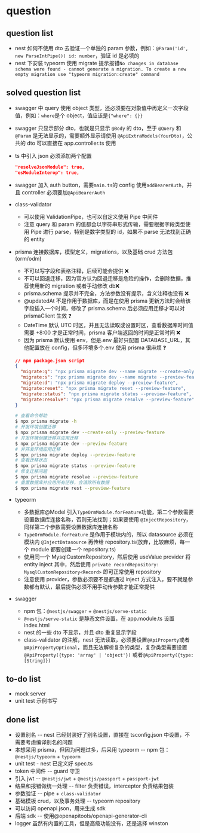 # question

## question list

- nest 如何不使用 dto 去验证一个单独的 param 参数，例如：`@Param('id', new ParseIntPipe()) id: number`，验证 id 是必填的
- nest 下安装 typeorm 使用 migrate 提示报错`No changes in database schema were found - cannot generate a migration. To create a new empty migration use "typeorm migration:create" command`

## solved question list

- swagger 中 query 使用 object 类型，还必须要在对象值中再定义一次字段值，例如：`where`是个 object，值应该是`{"where": {}}`
- swagger 只显示部分 dto，也就是只显示 `@Body` 的 dto，至于 `@Query` 和 `@Param` 是无法显示的，需要额外显示请使用 `@ApiExtraModels(YourDto)`，公共的 dto 可以直接在 app.controller.ts 使用
- ts 中引入 json 必须添加两个配置
  ```json
  "resolveJsonModule": true,
  "esModuleInterop": true,
  ```
- swagger 加入 auth button，需要`main.ts`的 config 使用`addBearerAuth`，并且 controller 必须要加`@ApiBearerAuth`
- class-validator

  - 可以使用 ValidationPipe，也可以自定义使用 Pipe 中间件
  - 注意 query 和 param 的值都会以字符串形式传输，需要根据字段类型使用 Pipe 进行 parse，特别是数字类型的 id，如果不 parse 无法找到正确的 entity

- prisma 连接数据库，模型定义，migrations，以及基础 crud 方法包(orm/odm)
  - 不可以写字段和表格注释，后续可能会提供 ❌
  - 不可以回退迁移，因为官方认为回退迁移是危险的操作，会删除数据，推荐使用新的 migration 或者手动修改 db❌
  - prisma.schema 提示并不完全，方法参数没有提示，含义注释也没有 ❌
  - @updatedAt 不是作用于数据库，而是在使用 prisma 更新方法时会给该字段插入一个时间，修改了 prisma.schema 后必须应用迁移才可以对 prismaClient 生效 ❓
  - DateTime 默认 UTC 时区，并且无法读取或设置时区，查看数据库时间值需要 +8:00 才是正常时间，prisma 客户端返回的时间是正常时间 ❌
  - 因为 prisma 默认使用 env，但是.env 最好只配置 DATABASE_URL，其他配置放在 config，但多环境多个.env 使用 prisma 很麻烦 ❓
  ```json
  // npm package.json script
  {
    "migrate:g": "npx prisma migrate dev --name migrate --create-only --preview-feature",
    "migrate:s": "npx prisma migrate dev --name migrate --preview-feature",
    "migrate:d": "npx prisma migrate deploy --preview-feature",
    "migrate:reset": "npx prisma migrate reset --preview-feature",
    "migrate:status": "npx prisma migrate status --preview-feature",
    "migrate:resolve": "npx prisma migrate resolve --preview-feature"
  }
  ```
  ```bash
  # 查看命令帮助
  $ npx prisma migrate -h
  # 开发环境创建迁移
  $ npx prisma migrate dev --create-only --preview-feature
  # 开发环境创建迁移并应用迁移
  $ npx prisma migrate dev --preview-feature
  # 非开发环境应用迁移
  $ npx prisma migrate deploy --preview-feature
  # 查看迁移状态
  $ npx prisma migrate status --preview-feature
  # 修复迁移问题
  $ npx prisma migrate resolve --preview-feature
  # 重置数据库并应用所有迁移，会清除所有数据
  $ npx prisma migrate rest --preview-feature
  ```
- typeorm
  - 多数据库@Model 引入`TypeOrmModule.forFeature`功能，第二个参数需要设置数据库连接名称，否则无法找到；如果要使用 `@InjectRepository`，同样第二个参数需要设置数据库连接名称
  - `TypeOrmModule.forFeature` 是作用于模块内的，所以 datasource 必须在模块内 `@InjectDatasource` 再传给 repository.ts(放弃，比较麻烦，每一个 module 都要创建一个 repository.ts)
  - 使用同一个 MysqlCustomRepository，然后使用 useValue provider 将 entity inject 其中，然后使用 `private recordRepository: MysqlCustomRepository<Record>` 即可正常使用 repository
  - 注意使用 provider，参数必须要不是都通过 inject 方式注入，要不就是参数都有默认，最后提供必须不用手动传参数才能正常提供
- swagger
  - npm 包：`@nestjs/swagger` + `@nestjs/serve-static`
  - `@nestjs/serve-static` 是静态文件设置，在 app.module.ts 设置 index.html
  - nest 的一些 dto 不显示，并且 dto 重复显示字段
  - class-validator 的注解，nest 无法读取，必须要设置`@ApiProperty`或者`@ApiPropertyOptional`，而且无法解析复杂的类型，复杂类型需要设置`@ApiProperty({type: 'array' | 'object'})` 或者`@ApiProperty({type: [String]})`

## to-do list

- mock server
- unit test 示例书写

## done list

- 设置别名 -- nest 已经封装好了别名设置，直接在 tsconfig.json 中设置，不需要考虑编译别名的问题
- 本想采用 prisma，但因为问题过多，后采用 typeorm -- npm 包：`@nestjs/typeorm` + `typeorm`
- unit test - nest 已定义好 spec.ts
- token 中间件 -- guard 守卫
- 引入 jwt -- `@nestjs/jwt` + `@nestjs/passport` + `passport-jwt`
- 结果和报错做统一处理 -- filter 负责错误，interceptor 负责结果包装
- 参数验证 -- pipe + `class-validator`
- 基础模板 crud，以及事务处理 -- typeorm repository
- 可以访问 openapi.json，用来生成 sdk
- 后端 sdk -- 使用@openapitools/openapi-generator-cli
- logger 虽然有内置的工具，但是高级功能没有，还是选择 winston
